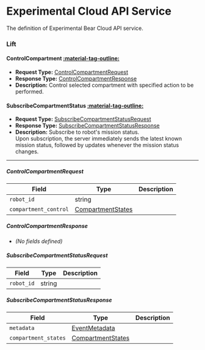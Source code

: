 # Experimental Cloud API Service
The definition of Experimental Bear Cloud API service.

### Lift
#### ControlCompartment [:material-tag-outline:](../../../changelog.md#february-5-2025 "Available on Beta")
- **Request Type:** [ControlCompartmentRequest](#controlcompartmentrequest)
- **Response Type:** [ControlCompartmentResponse](#controlcompartmentresponse)
- **Description:**
  Control selected compartment with specified action to be performed. 

#### SubscribeCompartmentStatus [:material-tag-outline:](../../../changelog.md#february-5-2025 "Available on Beta")
- **Request Type:** [SubscribeCompartmentStatusRequest](#subscribecompartmentstatusrequest)
- **Response Type:** [SubscribeCompartmentStatusResponse](#subscribecompartmentstatusresponse)
- **Description:**
  Subscribe to robot's mission status.<br>Upon subscription, the server immediately sends the latest known
mission status, followed by updates whenever the mission status changes.

---

##### ControlCompartmentRequest
| Field          | Type   | Description |
|----------------|--------|-------------|
| `robot_id`     | string |             |
| `compartment_control` | [CompartmentStates](../../robot/experimental/Lift.md/#compartmentstates) |             |


##### ControlCompartmentResponse
- *(No fields defined)*


##### SubscribeCompartmentStatusRequest
| Field      | Type   | Description |
|------------|--------|-------------|
| `robot_id` | string |             |

##### SubscribeCompartmentStatusResponse
| Field           | Type                                | Description |
|-----------------|-------------------------------------|-------------|
| `metadata`      | [EventMetadata](../../common/Annotations.md/#eventmetadata) |             |
| `compartment_states` | [CompartmentStates](../../robot/experimental/Lift.md/#compartmentstates) |             |

